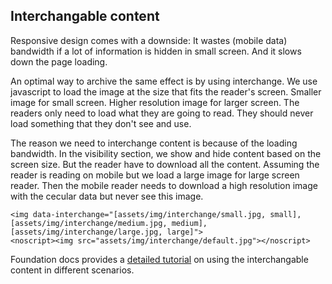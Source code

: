 ## Interchangable content

Responsive design comes with a downside: It wastes (mobile data) bandwidth if a lot of information is hidden in small screen. And it slows down the page loading.

An optimal way to archive the same effect is by using interchange. We use javascript to load the image at the size that fits the reader's screen. Smaller image for small screen. Higher resolution image for larger screen. The readers only need to load what they are going to read. They should never load something that they don't see and use.

The reason we need to interchange content is because of the loading bandwidth. In the visibility section, we show and hide content based on the screen size. But the reader have to download all the content. Assuming the reader is reading on mobile but we load a large image for large screen reader. Then the mobile reader needs to download a high resolution image with the cecular data but never see this image.

```
<img data-interchange="[assets/img/interchange/small.jpg, small], [assets/img/interchange/medium.jpg, medium], [assets/img/interchange/large.jpg, large]">
<noscript><img src="assets/img/interchange/default.jpg"></noscript>
```

Foundation docs provides a [detailed tutorial](http://foundation.zurb.com/sites/docs/interchange.html) on using the interchangable content in different scenarios. 
